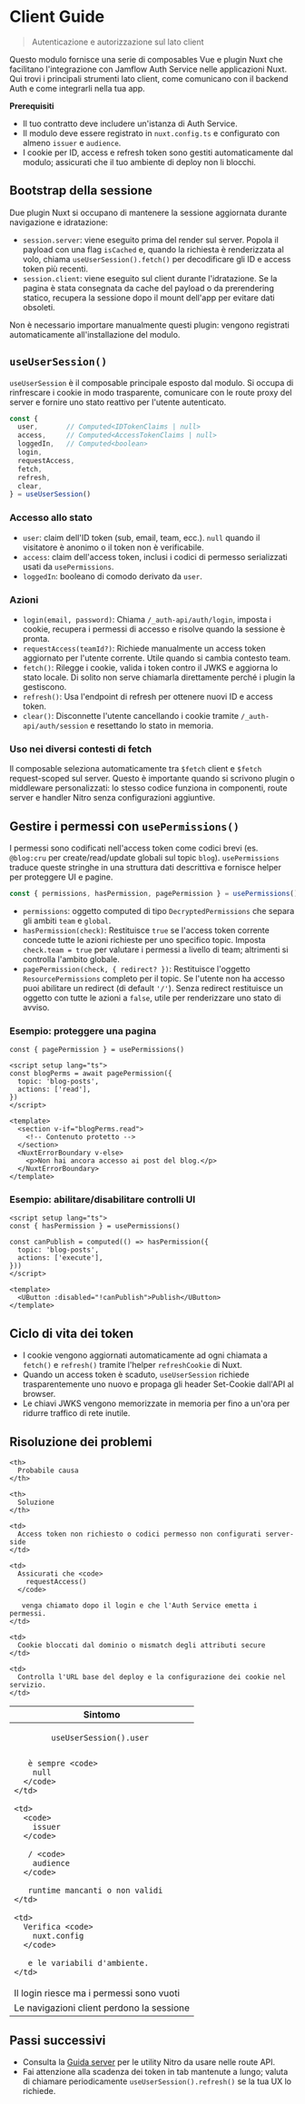 # Client Guide

> Autenticazione e autorizzazione sul lato client

Questo modulo fornisce una serie di composables Vue e plugin Nuxt che facilitano l'integrazione con Jamflow Auth Service nelle applicazioni Nuxt. Qui trovi i principali strumenti lato client, come comunicano con il backend Auth e come integrarli nella tua app.

<warning>

**Prerequisiti**

- Il tuo contratto deve includere un'istanza di Auth Service.
- Il modulo deve essere registrato in `nuxt.config.ts` e configurato con almeno `issuer` e `audience`.
- I cookie per ID, access e refresh token sono gestiti automaticamente dal modulo; assicurati che il tuo ambiente di deploy non li blocchi.

</warning>

## Bootstrap della sessione

Due plugin Nuxt si occupano di mantenere la sessione aggiornata durante navigazione e idratazione:

- `session.server`: viene eseguito prima del render sul server. Popola il payload con una flag `isCached` e, quando la richiesta è renderizzata al volo, chiama `useUserSession().fetch()` per decodificare gli ID e access token più recenti.
- `session.client`: viene eseguito sul client durante l'idratazione. Se la pagina è stata consegnata da cache del payload o da prerendering statico, recupera la sessione dopo il mount dell'app per evitare dati obsoleti.

Non è necessario importare manualmente questi plugin: vengono registrati automaticamente all'installazione del modulo.

## `useUserSession()`

`useUserSession` è il composable principale esposto dal modulo. Si occupa di rinfrescare i cookie in modo trasparente, comunicare con le route proxy del server e fornire uno stato reattivo per l'utente autenticato.

```ts
const {
  user,       // Computed<IDTokenClaims | null>
  access,     // Computed<AccessTokenClaims | null>
  loggedIn,   // Computed<boolean>
  login,
  requestAccess,
  fetch,
  refresh,
  clear,
} = useUserSession()
```

### Accesso allo stato

- `user`: claim dell'ID token (sub, email, team, ecc.). `null` quando il visitatore è anonimo o il token non è verificabile.
- `access`: claim dell'access token, inclusi i codici di permesso serializzati usati da `usePermissions`.
- `loggedIn`: booleano di comodo derivato da `user`.

### Azioni

- `login(email, password)`: Chiama `/_auth-api/auth/login`, imposta i cookie, recupera i permessi di accesso e risolve quando la sessione è pronta.
- `requestAccess(teamId?)`: Richiede manualmente un access token aggiornato per l'utente corrente. Utile quando si cambia contesto team.
- `fetch()`: Rilegge i cookie, valida i token contro il JWKS e aggiorna lo stato locale. Di solito non serve chiamarla direttamente perché i plugin la gestiscono.
- `refresh()`: Usa l'endpoint di refresh per ottenere nuovi ID e access token.
- `clear()`: Disconnette l'utente cancellando i cookie tramite `/_auth-api/auth/session` e resettando lo stato in memoria.

### Uso nei diversi contesti di fetch

Il composable seleziona automaticamente tra `$fetch` client e `$fetch` request-scoped sul server. Questo è importante quando si scrivono plugin o middleware personalizzati: lo stesso codice funziona in componenti, route server e handler Nitro senza configurazioni aggiuntive.

## Gestire i permessi con `usePermissions()`

I permessi sono codificati nell'access token come codici brevi (es. `@blog:cru` per create/read/update globali sul topic `blog`). `usePermissions` traduce queste stringhe in una struttura dati descrittiva e fornisce helper per proteggere UI e pagine.

```ts
const { permissions, hasPermission, pagePermission } = usePermissions()
```

- `permissions`: oggetto computed di tipo `DecryptedPermissions` che separa gli ambiti `team` e `global`.
- `hasPermission(check)`: Restituisce `true` se l'access token corrente concede tutte le azioni richieste per uno specifico topic. Imposta `check.team = true` per valutare i permessi a livello di team; altrimenti si controlla l'ambito globale.
- `pagePermission(check, { redirect? })`: Restituisce l'oggetto `ResourcePermissions` completo per il topic. Se l'utente non ha accesso puoi abilitare un redirect (di default `'/'`). Senza redirect restituisce un oggetto con tutte le azioni a `false`, utile per renderizzare uno stato di avviso.

### Esempio: proteggere una pagina

```vue
const { pagePermission } = usePermissions()

<script setup lang="ts">
const blogPerms = await pagePermission({
  topic: 'blog-posts',
  actions: ['read'],
})
</script>

<template>
  <section v-if="blogPerms.read">
    <!-- Contenuto protetto -->
  </section>
  <NuxtErrorBoundary v-else>
    <p>Non hai ancora accesso ai post del blog.</p>
  </NuxtErrorBoundary>
</template>
```

### Esempio: abilitare/disabilitare controlli UI

```vue
<script setup lang="ts">
const { hasPermission } = usePermissions()

const canPublish = computed(() => hasPermission({
  topic: 'blog-posts',
  actions: ['execute'],
}))
</script>

<template>
  <UButton :disabled="!canPublish">Publish</UButton>
</template>
```

## Ciclo di vita dei token

- I cookie vengono aggiornati automaticamente ad ogni chiamata a `fetch()` e `refresh()` tramite l'helper `refreshCookie` di Nuxt.
- Quando un access token è scaduto, `useUserSession` richiede trasparentemente uno nuovo e propaga gli header Set-Cookie dall'API al browser.
- Le chiavi JWKS vengono memorizzate in memoria per fino a un'ora per ridurre traffico di rete inutile.

## Risoluzione dei problemi

<table>
<thead>
  <tr>
    <th>
      Sintomo
    </th>
    
    <th>
      Probabile causa
    </th>
    
    <th>
      Soluzione
    </th>
  </tr>
</thead>

<tbody>
  <tr>
    <td>
      <code>
        useUserSession().user
      </code>
      
       è sempre <code>
        null
      </code>
    </td>
    
    <td>
      <code>
        issuer
      </code>
      
       / <code>
        audience
      </code>
      
       runtime mancanti o non validi
    </td>
    
    <td>
      Verifica <code>
        nuxt.config
      </code>
      
       e le variabili d'ambiente.
    </td>
  </tr>
  
  <tr>
    <td>
      Il login riesce ma i permessi sono vuoti
    </td>
    
    <td>
      Access token non richiesto o codici permesso non configurati server-side
    </td>
    
    <td>
      Assicurati che <code>
        requestAccess()
      </code>
      
       venga chiamato dopo il login e che l'Auth Service emetta i permessi.
    </td>
  </tr>
  
  <tr>
    <td>
      Le navigazioni client perdono la sessione
    </td>
    
    <td>
      Cookie bloccati dal dominio o mismatch degli attributi secure
    </td>
    
    <td>
      Controlla l'URL base del deploy e la configurazione dei cookie nel servizio.
    </td>
  </tr>
</tbody>
</table>

## Passi successivi

- Consulta la [Guida server](/it/auth-module/server-guide.md) per le utility Nitro da usare nelle route API.
- Fai attenzione alla scadenza dei token in tab mantenute a lungo; valuta di chiamare periodicamente `useUserSession().refresh()` se la tua UX lo richiede.
